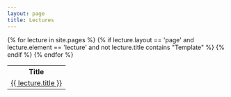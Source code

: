 ```yaml
---
layout: page
title: Lectures
---
```


<table>
  <tr>
    <th>Title</th>
  </tr>
{% for lecture in site.pages %}
  {% if lecture.layout == 'page' and lecture.element == 'lecture' and not lecture.title contains "Template" %}
      <tr>
      <td nowrap><a href="{{ lecture.url | prepend: site.baseurl }}">
      {{ lecture.title }}</a></td>
      </tr>
  {% endif %}
{% endfor %}
</table>